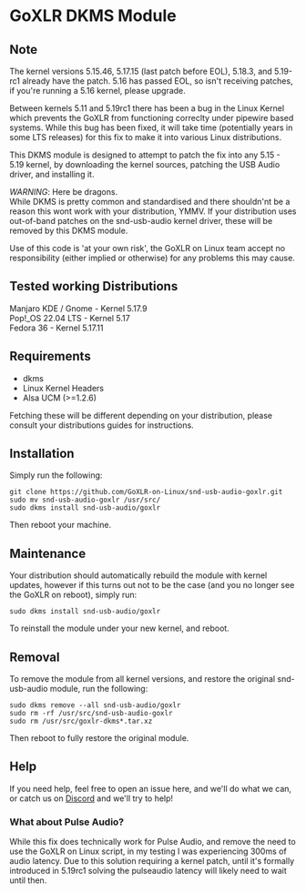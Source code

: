 # GoXLR DKMS Module

## Note
The kernel versions 5.15.46, 5.17.15 (last patch before EOL), 5.18.3, and 5.19-rc1 already have the patch. 5.16 has passed EOL, so isn't receiving patches, if you're running a 5.16 kernel, please upgrade.

Between kernels 5.11 and 5.19rc1 there has been a bug in the Linux Kernel which prevents the GoXLR from functioning correclty under pipewire based systems. While this bug has
been fixed, it will take time (potentially years in some LTS releases) for this fix to make it into various Linux distributions.

This DKMS module is designed to attempt to patch the fix into any 5.15 - 5.19 kernel, by downloading the kernel sources, patching the USB Audio driver, and installing it.

*WARNING*: Here be dragons.  
While DKMS is pretty common and standardised and there shouldn'nt be a reason this wont work with your distribution, YMMV. If your
distribution uses out-of-band patches on the snd-usb-audio kernel driver, these will be removed by this DKMS module.

Use of this code is 'at your own risk', the GoXLR on Linux team accept no responsibility (either implied or otherwise) for any problems this may cause.

## Tested working Distributions
Manjaro KDE / Gnome - Kernel 5.17.9  
Pop!_OS 22.04 LTS - Kernel 5.17  
Fedora 36 - Kernel 5.17.11

## Requirements
* dkms
* Linux Kernel Headers
* Alsa UCM (>=1.2.6)

Fetching these will be different depending on your distribution, please consult your distributions guides for instructions.

## Installation

Simply run the following:

```
git clone https://github.com/GoXLR-on-Linux/snd-usb-audio-goxlr.git
sudo mv snd-usb-audio-goxlr /usr/src/
sudo dkms install snd-usb-audio/goxlr
```
Then reboot your machine.

## Maintenance
Your distribution should automatically rebuild the module with kernel updates, however if this turns out not to be the case (and you no longer see the GoXLR on reboot), simply run:

`sudo dkms install snd-usb-audio/goxlr`

To reinstall the module under your new kernel, and reboot.

## Removal
To remove the module from all kernel versions, and restore the original snd-usb-audio module, run the following:

```
sudo dkms remove --all snd-usb-audio/goxlr
sudo rm -rf /usr/src/snd-usb-audio-goxlr
sudo rm /usr/src/goxlr-dkms*.tar.xz
```

Then reboot to fully restore the original module.


## Help
If you need help, feel free to open an issue here, and we'll do what we can, or catch us on [Discord](https://discord.gg/Wbp3UxkX2j) and we'll try to help!

### What about Pulse Audio?
While this fix does technically work for Pulse Audio, and remove the need to use the GoXLR on Linux script, in my testing I was experiencing 300ms of audio latency. Due to this solution
requiring a kernel patch, until it's formally introduced in 5.19rc1 solving the pulseaudio latency will likely need to wait until then.
